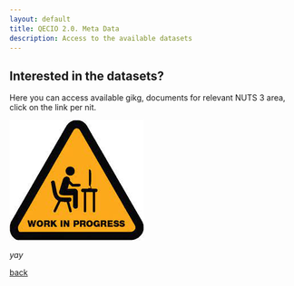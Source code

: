 ```yaml
---
layout: default
title: QECIO 2.0. Meta Data
description: Access to the available datasets
---
```


## Interested in the datasets? 
Here you can access available gikg, documents for relevant NUTS 3 area, click on the link per nit. 

![Drag Racing](download.jpg)



_yay_

[back](./)
